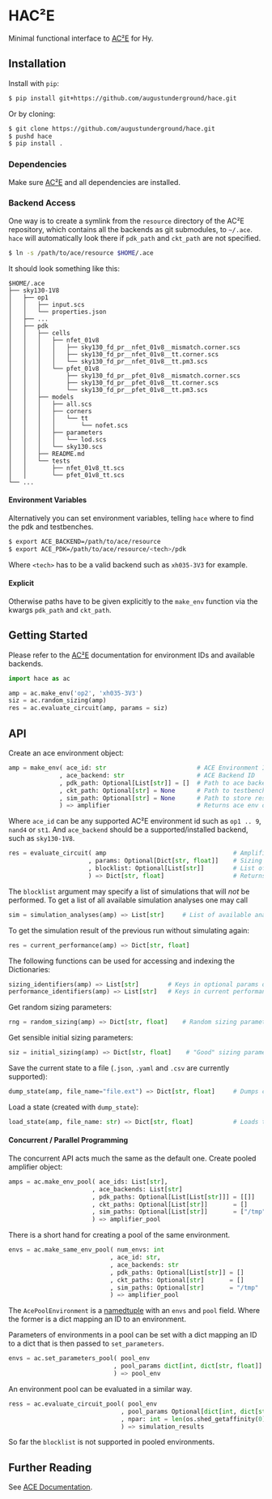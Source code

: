# HAC²E

Minimal functional interface to [AC²E](https://github.com/matthschw/ace) for Hy.

## Installation

Install with `pip`:

```bash
$ pip install git+https://github.com/augustunderground/hace.git
```

Or by cloning:

```bash
$ git clone https://github.com/augustunderground/hace.git
$ pushd hace
$ pip install .
```

### Dependencies

Make sure [AC²E](https://github.com/matthschw/ace) and all dependencies are
installed.

### Backend Access

One way is to create a symlink from the `resource` directory of the AC²E
repository, which contains all the backends as git submodules, to `~/.ace`.
`hace` will automatically look there if `pdk_path` and `ckt_path` are not
specified.

```bash
$ ln -s /path/to/ace/resource $HOME/.ace
```

It should look something like this:

```
$HOME/.ace
├── sky130-1V8
│   ├── op1
│   │   ├── input.scs
│   │   └── properties.json
│   ├── ...
│   ├── pdk
│   │   ├── cells
│   │   │   ├── nfet_01v8
│   │   │   │   ├── sky130_fd_pr__nfet_01v8__mismatch.corner.scs
│   │   │   │   ├── sky130_fd_pr__nfet_01v8__tt.corner.scs
│   │   │   │   └── sky130_fd_pr__nfet_01v8__tt.pm3.scs
│   │   │   └── pfet_01v8
│   │   │       ├── sky130_fd_pr__pfet_01v8__mismatch.corner.scs
│   │   │       ├── sky130_fd_pr__pfet_01v8__tt.corner.scs
│   │   │       └── sky130_fd_pr__pfet_01v8__tt.pm3.scs
│   │   ├── models
│   │   │   ├── all.scs
│   │   │   ├── corners
│   │   │   │   └── tt
│   │   │   │       └── nofet.scs
│   │   │   ├── parameters
│   │   │   │   └── lod.scs
│   │   │   └── sky130.scs
│   │   ├── README.md
│   │   └── tests
│   │       ├── nfet_01v8_tt.scs
│   │       └── pfet_01v8_tt.scs
└── ...
```

#### Environment Variables

Alternatively you can set environment variables, telling `hace` where to find
the pdk and testbenches.

```bash
$ export ACE_BACKEND=/path/to/ace/resource
$ export ACE_PDK=/path/to/ace/resource/<tech>/pdk
```

Where `<tech>` has to be a valid backend such as `xh035-3V3` for example.


#### Explicit

Otherwise paths have to be given explicitly to the `make_env` function via the
kwargs `pdk_path` and `ckt_path`.

## Getting Started

Please refer to the [AC²E](https://github.com/matthschw/ace) documentation for
environment IDs and available backends. 

```python
import hace as ac

amp = ac.make_env('op2', 'xh035-3V3') 
siz = ac.random_sizing(amp)
res = ac.evaluate_circuit(amp, params = siz)
```

## API

Create an ace environment object:

```python
amp = make_env( ace_id: str                         # ACE Environment ID
              , ace_backend: str                    # ACE Backend ID
              , pdk_path: Optional[List[str]] = []  # Path to ace backend
              , ckt_path: Optional[str] = None      # Path to testbench
              , sim_path: Optional[str] = None      # Path to store results
              ) => amplifier                        # Returns ace env obj
```

Where `ace_id` can be any supported AC²E environment id such as `op1 .. 9`,
`nand4` or `st1`. And `ace_backend` should be a supported/installed backend,
such as `sky130-1V8`.

```python
res = evaluate_circuit( amp                                   # Amplifier object
                      , params: Optional[Dict[str, float]]    # Sizing parameters
                      , blocklist: Optional[List[str]]        # List of blocked simulations
                      ) => Dict[str, float]                   # Returns performance
```

The `blocklist` argument may specify a list of simulations that will _not_ be
performed. To get a list of all available simulation analyses one may call

```python
sim = simulation_analyses(amp) => List[str]     # List of available analyses
```

To get the simulation result of the previous run without simulating again:

```python
res = current_performance(amp) => Dict[str, float]
```

The following functions can be used for accessing and indexing the Dictionaries:

```python
sizing_identifiers(amp) => List[str]        # Keys in optional params dict
performance_identifiers(amp) => List[str]   # Keys in current performance dict
```

Get random sizing parameters:

```python
rng = random_sizing(amp) => Dict[str, float]    # Random sizing parameters
```

Get sensible initial sizing parameters:

```python
siz = initial_sizing(amp) => Dict[str, float]    # "Good" sizing parameters
```

Save the current state to a file (`.json`, `.yaml` and `.csv` are currently
supported):

```python
dump_state(amp, file_name="file.ext") => Dict[str, float]     # Dumps current state
```

Load a state (created with `dump_state`):

```python
load_state(amp, file_name: str) => Dict[str, float]           # Loads the given state 
```

#### Concurrent / Parallel Programming

The concurrent API acts much the same as the default one. Create pooled
amplifier object:

```python
amps = ac.make_env_pool( ace_ids: List[str],
                       , ace_backends: List[str]
                       , pdk_paths: Optional[List[List[str]]] = [[]]
                       , ckt_paths: Optional[List[str]]       = []
                       , sim_paths: Optional[List[str]]       = ["/tmp", ..] 
                       ) => amplifier_pool
```

There is a short hand for creating a pool of the same environment.

```python
envs = ac.make_same_env_pool( num_envs: int
                            , ace_id: str,
                            , ace_backends: str
                            , pdk_paths: Optional[List[str]] = []
                            , ckt_paths: Optional[str]       = []
                            , sim_paths: Optional[str]       = "/tmp"
                            ) => amplifier_pool
```

The `AcePoolEnvironment` is a
[namedtuple](https://docs.python.org/3/library/collections.html#collections.namedtuple)
with an `envs` and `pool` field. Where the former is a dict mapping an ID to an
environment.

Parameters of environments in a pool can be set with a dict mapping an ID to a
dict that is then passed to `set_parameters`.

```python
envs = ac.set_parameters_pool( pool_env
                             , pool_params dict[int, dict[str, float]]
                             ) => pool_env
```

An environment pool can be evaluated in a similar way.

```python
ress = ac.evaluate_circuit_pool( pool_env
                               , pool_params Optional[dict[int, dict[str, float]]] = {}
                               , npar: int = len(os.shed_getaffinity(0)) // 2
                               ) => simulation_results
```

So far the `blocklist` is not supported in pooled environments.

## Further Reading

See [ACE Documentation](https://matthschw.github.io/ace/).
